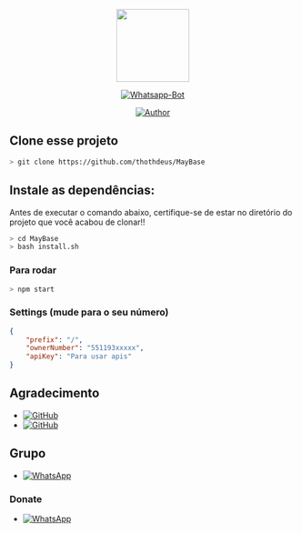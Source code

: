 <p align="center">
<img src="https://media.giphy.com/media/WiM5K1e9MtEic/giphy.gif" width="128" height="128"/>
</p>
<p align="center">
<a href="#"><img title="Whatsapp-Bot" src="https://img.shields.io/badge/Termux Whatsapp Bot-green?colorA=%23ff0000&colorB=%23017e40&style=for-the-badge"></a>
</p>
<p align="center">
<a href="https://github.com/thothdeus"><img title="Author" src="https://img.shields.io/badge/Author-thothdeus-blue.svg?style=for-the-badge&logo=github"></a>
</p>

## Clone esse projeto

```bash
> git clone https://github.com/thothdeus/MayBase
```

## Instale as dependências:
Antes de executar o comando abaixo, certifique-se de estar no diretório do projeto que
você acabou de clonar!!

```bash
> cd MayBase
> bash install.sh
```

### Para rodar
```bash
> npm start
```

### Settings (mude para o seu número)
```json
{
	"prefix": "/",
	"ownerNumber": "551193xxxxx",
	"apiKey": "Para usar apis"
}
```

## Agradecimento
* <a href="https://github.com/adiwajshing/Baileys"><img alt="GitHub" src="https://img.shields.io/badge/adiwajshing/Baileys%20-%23121011.svg?&style=for-the-badge&logo=github&logoColor=white"/></a>
*  <a href="https://github.com/MhankBarBar"><img alt="GitHub" src="https://img.shields.io/badge/MhankBarBar%20-%23121011.svg?&style=for-the-badge&logo=github&logoColor=white"/></a>

## Grupo
* <a href="https://chat.whatsapp.com/K5O6dcMa26W9Ev43mGhBnC"><img alt="WhatsApp" src="https://img.shields.io/badge/WhatsApp%20Grupo-25D366?style=for-the-badge&logo=whatsapp&logoColor=white"/></a>

### Donate
* <a href="wa.me/+5511930758170"><img alt="WhatsApp" src="https://img.shields.io/badge/WhatsApp-25D366?style=for-the-badge&logo=whatsapp&logoColor=white" /></a>

